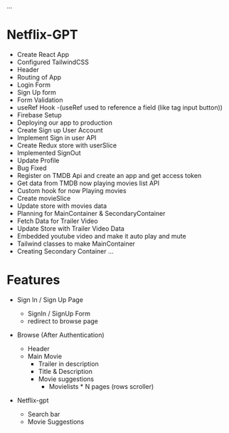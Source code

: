 ...
# Netflix-GPT
 
 - Create React App
 - Configured TailwindCSS
 - Header
 - Routing of App
 - Login Form
 - Sign Up form
 - Form Validation
 - useRef Hook
   -(useRef used to reference a field (like tag input button))
 - Firebase Setup
 - Deploying our app to production
 - Create Sign up User Account 
 - Implement Sign in user API
 - Create Redux store with userSlice
 - Implemented SignOut
 - Update Profile
 - Bug Fixed
 - Register on TMDB Api and create an app and get access token
 - Get data from TMDB now playing movies list API
 - Custom hook for now Playing movies
 - Create movieSlice
 - Update store with movies data
 - Planning for MainContainer & SecondaryContainer
 - Fetch Data for Trailer Video
 - Update Store with Trailer Video Data
 - Embedded youtube video and make it auto play and mute
 - Tailwind classes to make MainContainer 
 - Creating Secondary Container
 ...
 # Features
 - Sign In / Sign Up Page
    - SignIn / SignUp Form
    - redirect to browse page
 - Browse (After Authentication)
    - Header
    - Main Movie
        - Trailer in description
        - Title & Description
        - Movie suggestions
            - Movielists * N pages (rows scroller)

 - Netflix-gpt
    - Search bar
    - Movie Suggestions
